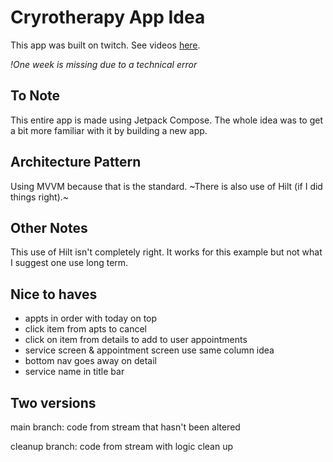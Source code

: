 # Cryrotherapy App Idea
This app was built on twitch. See videos [here](#).

*!One week is missing due to a technical error*

## To Note
This entire app is made using Jetpack Compose. The whole idea was to get a bit more familiar with it by building a new app.

## Architecture Pattern
Using MVVM because that is the standard. ~There is also use of Hilt (if I did things right).~


## Other Notes
This use of Hilt isn't completely right. It works for this example but not what I suggest one use long term.

## Nice to haves
- appts in order with today on top
- click item from apts to cancel
- click on item from details to add to user appointments
- service screen & appointment screen use same column idea
- bottom nav goes away on detail
- service name in title bar

## Two versions
main branch: code from stream that hasn't been altered

cleanup branch: code from stream with logic clean up

